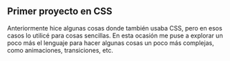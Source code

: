  ## Primer proyecto en CSS

Anteriormente hice algunas cosas donde también usaba CSS, pero en esos casos lo utilicé para cosas sencillas. 
En esta ocasión me puse a explorar un poco más el lenguaje para hacer algunas cosas un poco más complejas, como animaciones, transiciones, etc.
